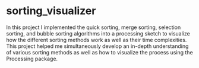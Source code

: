 # sorting_visualizer
In this project I implemented the quick sorting, merge sorting, selection sorting, and bubble sorting algorithms into a processing sketch to visualize how the different sorting methods work as well as their time complexities. This project helped me simultaneously develop an in-depth understanding of various sorting methods as well as how to visualize the process using the Processing package.
